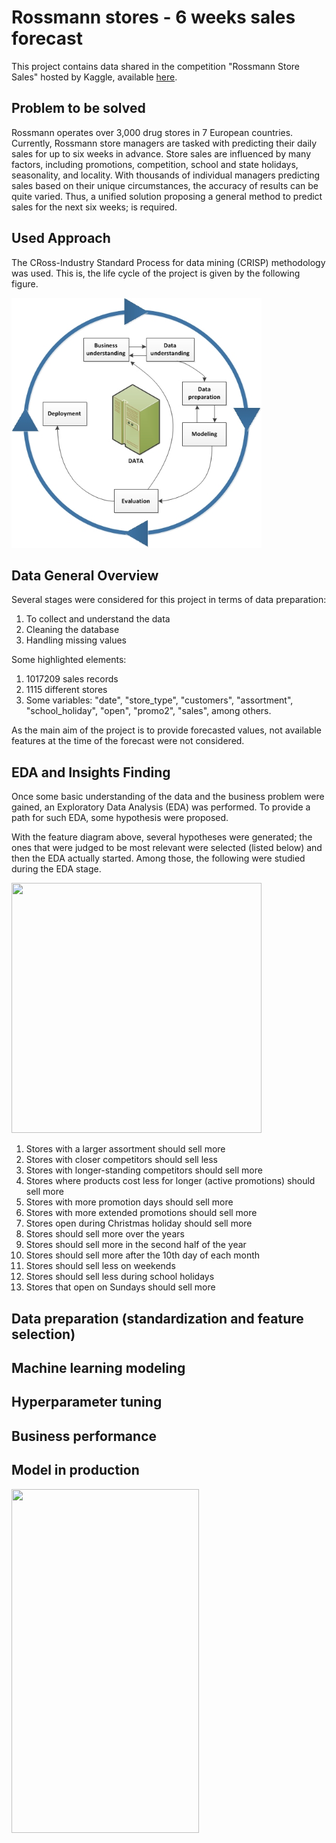 # Rossmann stores - 6 weeks sales forecast

This project contains data shared in the competition "Rossmann Store Sales" hosted by Kaggle, available [here](https://www.kaggle.com/c/rossmann-store-sales).

## Problem to be solved 

Rossmann operates over 3,000 drug stores in 7 European countries. Currently, Rossmann store managers are tasked with predicting their daily sales for up to six weeks in advance. Store sales are influenced by many factors, including promotions, competition, school and state holidays, seasonality, and locality. With thousands of individual managers predicting sales based on their unique circumstances, the accuracy of results can be quite varied. Thus, a unified solution proposing a general method to predict sales for the next six weeks; is required. 

## Used Approach

The CRoss-Industry Standard Process for data mining (CRISP) methodology was used. This is, the life cycle of the project is given by the following figure. 

<img src="img/IBM.jpg" width="400" height="400" />

## Data General Overview
Several stages were considered for this project in terms of data preparation: 

1. To collect and understand the data
2. Cleaning the database
3. Handling  missing values

Some highlighted elements: 
1. 1017209 sales records 
2. 1115 different stores
3. Some variables: "date", "store_type", "customers", "assortment", "school_holiday", "open", "promo2", "sales", among others. 

As the main aim of the project is to provide forecasted values, not available features at the time of the forecast were not considered. 

## EDA and Insights Finding

Once some basic understanding of the data and the business problem were gained, an Exploratory Data Analysis (EDA) was performed. To provide a path for such EDA, some hypothesis were proposed.

With the feature diagram above, several hypotheses were generated; the ones that were judged to be most relevant were selected (listed below) and then the EDA actually started. Among those, the following were studied during the EDA stage. 

<img src="img/DAILY_SOTORE_SALES.png." width="400" height="400" />

1. Stores with a larger assortment should sell more
2. Stores with closer competitors should sell less
3. Stores with longer-standing competitors should sell more
4. Stores where products cost less for longer (active promotions) should sell more
5. Stores with more promotion days should sell more
6. Stores with more extended promotions should sell more
7. Stores open during Christmas holiday should sell more
8. Stores should sell more over the years
9. Stores should sell more in the second half of the year
10. Stores should sell more after the 10th day of each month
11. Stores should sell less on weekends
12. Stores should sell less during school holidays
13. Stores that open on Sundays should sell more

## Data preparation (standardization and feature selection)

## Machine learning modeling

## Hyperparameter tuning

## Business performance

## Model in production

<img src="bot.gif" width="300" height="550" />
